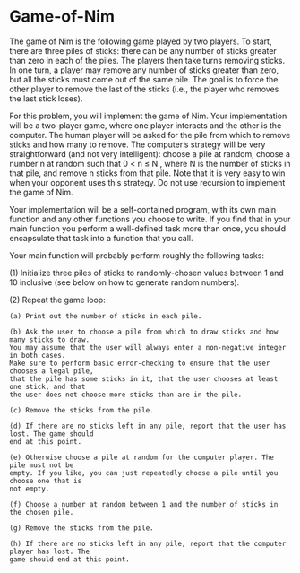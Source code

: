 # Game-of-Nim

The game of Nim is the following game played by two players. To start, there are
three piles of sticks: there can be any number of sticks greater than zero in each of the piles. The
players then take turns removing sticks. In one turn, a player may remove any number of sticks
greater than zero, but all the sticks must come out of the same pile. The goal is to force the other
player to remove the last of the sticks (i.e., the player who removes the last stick loses).

For this problem, you will implement the game of Nim. Your implementation will be a two-player
game, where one player interacts and the other is the computer. The human player will be asked for the pile from which to remove sticks and how many to remove. The computer’s strategy will
be very straightforward (and not very intelligent): choose a pile at random, choose a number n at
random such that 0 < n ≤ N , where N is the number of sticks in that pile, and remove n sticks
from that pile. Note that it is very easy to win when your opponent uses this strategy. Do not use
recursion to implement the game of Nim.

Your implementation will be a self-contained program, with its own main function and any other
functions you choose to write. If you find that in your main function you perform a well-defined
task more than once, you should encapsulate that task into a function that you call. 

Your main
function will probably perform roughly the following tasks:

(1) Initialize three piles of sticks to randomly-chosen values between 1 and 10 inclusive (see
below on how to generate random numbers).

(2) Repeat the game loop:

    (a) Print out the number of sticks in each pile.
    
    (b) Ask the user to choose a pile from which to draw sticks and how many sticks to draw.
    You may assume that the user will always enter a non-negative integer in both cases.
    Make sure to perform basic error-checking to ensure that the user chooses a legal pile,
    that the pile has some sticks in it, that the user chooses at least one stick, and that
    the user does not choose more sticks than are in the pile.
    
    (c) Remove the sticks from the pile.
    
    (d) If there are no sticks left in any pile, report that the user has lost. The game should
    end at this point.
    
    (e) Otherwise choose a pile at random for the computer player. The pile must not be
    empty. If you like, you can just repeatedly choose a pile until you choose one that is
    not empty.
    
    (f) Choose a number at random between 1 and the number of sticks in the chosen pile.
    
    (g) Remove the sticks from the pile.
    
    (h) If there are no sticks left in any pile, report that the computer player has lost. The
    game should end at this point.


